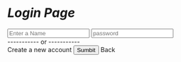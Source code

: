  <div class="fulldiv1">
    <div class="title">
    
# ***Login Page***
</div>
   <div class=" Aregisterbox">
        <Input class="name" placeholder="Enter a Name" type="text" @value={{value}} />
        <Input class="age" placeholder="password" type="password" @value={{value1}}/>
         <div class="or">----------- or -----------</div>
        <LinkTo @route="register" class="button">Create a new account</LinkTo> 
        <button class="sbutton"   onclick={{action "login"}} >Sumbit</button>
        <LinkTo @route="index" class="backbutton1" >Back</LinkTo>
</div>
<div class="loginImage"></div>
  

</div> 